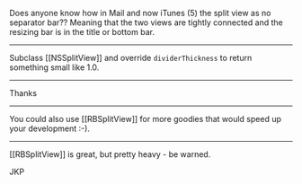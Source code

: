 Does anyone know how in Mail and now iTunes (5) the split view as no separator bar??
Meaning that the two views are tightly connected and the resizing bar is in the title or bottom bar.

----

Subclass [[NSSplitView]] and override <code>dividerThickness</code> to return something small like 1.0.

----

Thanks

----

You could also use [[RBSplitView]] for more goodies that would speed up your development :-).

----

[[RBSplitView]] is great, but pretty heavy - be warned.

JKP